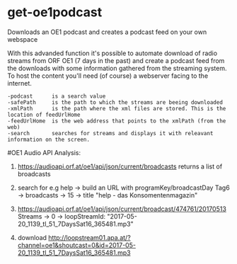 # get-oe1podcast
Downloads an OE1 podcast and creates a podcast feed on your own webspace

With this advanded function it's possible to automate download of radio streams from ORF OE1 (7 days in the past) and create a podcast feed from the downloads with some
    information gathered from the streaming system. To host the content you'll need (of course) a webserver facing to the internet.
    
    -podcast      is a search value 
    -safePath     is the path to which the streams are beeing downloaded
    -xmlPath      is the path where the xml files are stored. This is the location of feedUrlHome
    -feedUrlHome  is the web address that points to the xmlPath (from the web)
    -search       searches for streams and displays it with releavant information on the screen.

#OE1 Audio API Analysis:

1. https://audioapi.orf.at/oe1/api/json/current/broadcasts returns a list of broadcasts

2. search for e.g help -> build an URL with programKey/broadcastDay
        Tag6 -> broadcasts -> 15 -> title "help - das Konsomentenmagazin"

3. https://audioapi.orf.at/oe1/api/json/current/broadcast/474761/20170513
        Streams -> 0 -> loopStreamId: "2017-05-20_1139_tl_51_7DaysSat16_365481.mp3"

4. download http://loopstream01.apa.at/?channel=oe1&shoutcast=0&id=2017-05-20_1139_tl_51_7DaysSat16_365481.mp3 
